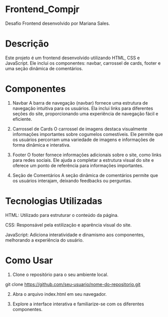 # Frontend_Compjr
Desafio Frontend desenvolvido por Mariana Sales.

# Descrição 
Este projeto é um frontend desenvolvido utilizando HTML, CSS e JavaScript. Ele inclui os componentes: navbar, carrossel de cards, footer e uma seção dinâmica de comentários.

# Componentes
1. Navbar
A barra de navegação (navbar) fornece uma estrutura de navegação intuitiva para os usuários. Ela inclui links para diferentes seções do site, proporcionando uma experiência de navegação fácil e eficiente.

2. Carrossel de Cards
O carrossel de imagens destaca visualmente informações importantes sobre cogumelos comestíveis. Ele permite que os usuários percorram uma variedade de imagens e informações de forma dinâmica e interativa.

3. Footer
O footer fornece informações adicionais sobre o site, como links para redes sociais. Ele ajuda a completar a estrutura visual do site e oferece um ponto de referência para informações importantes.

4. Seção de Comentários
A seção dinâmica de comentários permite que os usuários interajam, deixando feedbacks ou perguntas.

# Tecnologias Utilizadas
HTML: Utilizado para estruturar o conteúdo da página.

CSS: Responsável pela estilização e aparência visual do site.

JavaScript: Adiciona interatividade e dinamismo aos componentes, melhorando a experiência do usuário.

# Como Usar

1. Clone o repositório para o seu ambiente local.

git clone https://github.com/seu-usuario/nome-do-repositorio.git

2. Abra o arquivo index.html em seu navegador.

3. Explore a interface interativa e familiarize-se com os diferentes componentes.
